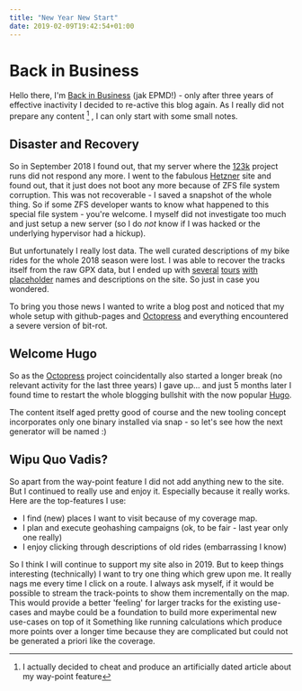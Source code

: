 ```yaml
---
title: "New Year New Start"
date: 2019-02-09T19:42:54+01:00
---
```

# Back in Business
Hello there, I'm [Back in Business](https://www.youtube.com/watch?v=ldeerlh8_DA) (jak EPMD!) - 
only after three years of effective inactivity I decided to re-active this blog again.
As I really did not prepare any content [^1] , I can only start with some small notes.

## Disaster and Recovery 
So in September 2018 I found out, that my server where the [123k](https://123k.org) project runs did not respond any more. 
I went to the fabulous [Hetzner](https://hetzner.de) site and found out, that it just does not boot
any more because of ZFS file system corruption. 
This was not recoverable - I saved a snapshot of the whole thing. So if
some ZFS developer wants to know what happened to this special file system - you're welcome.
I myself did not investigate too much and just setup a new server (so I do *not* know if I was hacked or the underlying hypervisor had a hickup).

But unfortunately I really lost data.
The well curated descriptions of my bike rides for the whole 2018 season were lost. 
I was able to recover the tracks itself from the raw
GPX data, but I ended up with [several](https://123k.org/geo/routes/5bd6024c97882f6d4b16225d) [tours](https://123k.org/geo/routes/5bd6052e97882f6d4b16604e) [with](https://123k.org/geo/routes/5bd6057297882f6d4b166cea) [placeholder](https://123k.org/geo/routes/5bd604d697882f6d4b1652ab) names and descriptions on the site. So just in case you wondered.

To bring you those news I wanted to write a blog post and noticed that my whole setup with
github-pages and [Octopress](http://octopress.org) and everything encountered a severe version of bit-rot.

## Welcome Hugo
So as the [Octopress](http://octopress.org) project coincidentally also started a longer break (no relevant activity for the last three years)
I gave up...  and just 5 months later I found time to restart the whole blogging bullshit with the now popular [Hugo](https://hugo.io).

The content itself aged pretty good of course and the new tooling concept incorporates only one binary installed
via snap - so let's see how the next generator will be named :)

## Wipu Quo Vadis?
So apart from the way-point feature I did not add anything new to the site. 
But I continued to really use and enjoy it. Especially because it really works.
Here are the top-features I use:

* I find (new) places I want to visit because of my coverage map. 
* I plan and execute geohashing campaigns (ok, to be fair - last year only one really)
* I enjoy clicking through descriptions of old rides (embarrassing I know)

So I think I will continue to support my site also in 2019. But to keep
things interesting (technically) I want to try one thing which grew upon me.
It really nags me every time I click on a route. I always ask myself, if it would be possible
to stream the track-points to show them incrementally on the map. This would provide a better
'feeling' for larger tracks for the existing use-cases and maybe could be a foundation to 
build more experimental new use-cases on top of it 
Something like running calculations which produce more points over a longer time because they are complicated
 but could not be generated a priori like the coverage. 

[^1]: I actually decided to cheat and produce an artificially dated article about my way-point feature 
